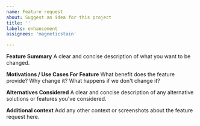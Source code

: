```yaml
---
name: Feature request
about: Suggest an idea for this project
title: ''
labels: enhancement
assignees: 'magneticstain'

---
```


**Feature Summary**
A clear and concise description of what you want to be changed.

**Motivations / Use Cases For Feature**
What benefit does the feature provide? Why change it? What happens if we don't change it?

**Alternatives Considered**
A clear and concise description of any alternative solutions or features you've considered.

**Additional context**
Add any other context or screenshots about the feature request here.
